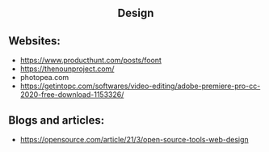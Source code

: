 <h2 align="center">Design</h2>

## Websites:

- https://www.producthunt.com/posts/foont
- https://thenounproject.com/
- photopea.com
- https://getintopc.com/softwares/video-editing/adobe-premiere-pro-cc-2020-free-download-1153326/

## Blogs and articles:

- https://opensource.com/article/21/3/open-source-tools-web-design


